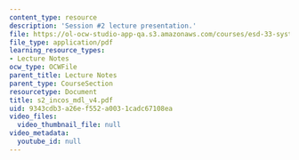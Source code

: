 ```yaml
---
content_type: resource
description: 'Session #2 lecture presentation.'
file: https://ol-ocw-studio-app-qa.s3.amazonaws.com/courses/esd-33-systems-engineering-summer-2004/9343cdb3a26ef552a0031cadc67108ea_s2_incos_mdl_v4.pdf
file_type: application/pdf
learning_resource_types:
- Lecture Notes
ocw_type: OCWFile
parent_title: Lecture Notes
parent_type: CourseSection
resourcetype: Document
title: s2_incos_mdl_v4.pdf
uid: 9343cdb3-a26e-f552-a003-1cadc67108ea
video_files:
  video_thumbnail_file: null
video_metadata:
  youtube_id: null
---
```

